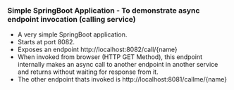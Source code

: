### Simple SpringBoot Application - To demonstrate async endpoint invocation (calling service)
* A very simple SpringBoot application.
* Starts at port 8082.
* Exposes an endpoint http://localhost:8082/call/{name}
* When invoked from browser (HTTP GET Method), this endpoint internally makes an async call to another endpoint in another service and returns without waiting for response from it.
* The other endpoint thats invoked is http://localhost:8081/callme/{name}

